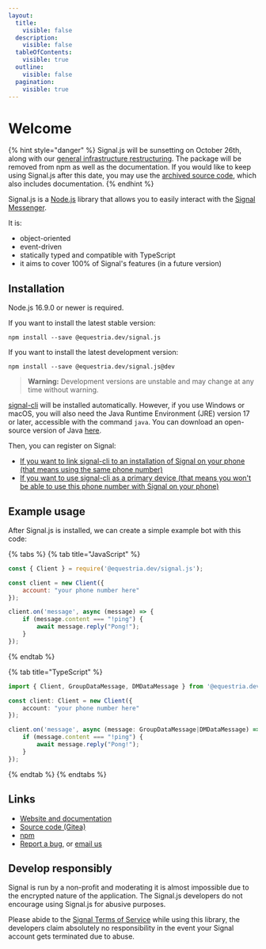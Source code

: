 ```yaml
---
layout:
  title:
    visible: false
  description:
    visible: false
  tableOfContents:
    visible: true
  outline:
    visible: false
  pagination:
    visible: true
---
```


# Welcome

{% hint style="danger" %}
Signal.js will be sunsetting on October 26th, along with our [general infrastructure restructuring](https://app.gitbook.com/s/ba0VvgtFt5bQ1nMX8XVR/). The package will be removed from npm as well as the documentation. If you would like to keep using Signal.js after this date, you may use the [archived source code](https://archives.equestria.dev/cgit/signal.js), which also includes documentation.
{% endhint %}

Signal.js is a [Node.js](https://nodejs.org) library that allows you to easily interact with the [Signal Messenger](https://signal.org).

It is:

* object-oriented
* event-driven
* statically typed and compatible with TypeScript
* it aims to cover 100% of Signal's features (in a future version)

## Installation

Node.js 16.9.0 or newer is required.

If you want to install the latest stable version:

```plaintext
npm install --save @equestria.dev/signal.js
```

If you want to install the latest development version:

```plaintext
npm install --save @equestria.dev/signal.js@dev
```

> **Warning:** Development versions are unstable and may change at any time without warning.

[signal-cli](https://github.com/AsamK/signal-cli) will be installed automatically. However, if you use Windows or macOS, you will also need the Java Runtime Environment (JRE) version 17 or later, accessible with the command `java`. You can download an open-source version of Java [here](https://adoptium.net/).

Then, you can register on Signal:

* [If you want to link signal-cli to an installation of Signal on your phone (that means using the same phone number)](https://github.com/AsamK/signal-cli/wiki/Linking-other-devices-\(Provisioning\))
* [If you want to use signal-cli as a primary device (that means you won't be able to use this phone number with Signal on your phone)](https://github.com/AsamK/signal-cli/wiki/Quickstart#set-up-an-account)

## Example usage

After Signal.js is installed, we can create a simple example bot with this code:

{% tabs %}
{% tab title="JavaScript" %}
```javascript
const { Client } = require('@equestria.dev/signal.js');

const client = new Client({
    account: "your phone number here"
});

client.on('message', async (message) => {
    if (message.content === "!ping") {
        await message.reply("Pong!");
    }
});
```
{% endtab %}

{% tab title="TypeScript" %}
```typescript
import { Client, GroupDataMessage, DMDataMessage } from '@equestria.dev/signal.js';

const client: Client = new Client({
    account: "your phone number here"
});

client.on('message', async (message: GroupDataMessage|DMDataMessage) => {
    if (message.content === "!ping") {
        await message.reply("Pong!");
    }
});
```
{% endtab %}
{% endtabs %}

## Links

* [Website and documentation](https://signaljs.equestria.dev)
* [Source code (Gitea)](https://git.equestria.dev/equestria.dev/signal.js)
* [npm](https://npmjs.com/package/@equestria.dev/signal.js)
* [Report a bug](https://bugs.equestria.dev/issues/SGJS), or [email us](mailto:hello@equestria.dev)

## Develop responsibly

Signal is run by a non-profit and moderating it is almost impossible due to the encrypted nature of the application. The Signal.js developers do not encourage using Signal.js for abusive purposes.

Please abide to the [Signal Terms of Service](https://signal.org/legal/#terms-of-service) while using this library, the developers claim absolutely no responsibility in the event your Signal account gets terminated due to abuse.
